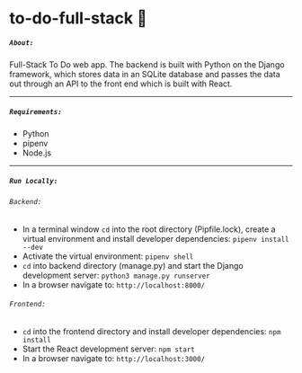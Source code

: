 # to-do-full-stack :page_facing_up:

##### `About:`
Full-Stack To Do web app.  The backend is built with Python on the Django framework, which stores data in an SQLite database and passes the data out through an API to the front end which is built with React.

---

##### `Requirements:`
* Python
* pipenv
* Node.js

---

##### `Run Locally:`
###### `Backend:`
* In a terminal window `cd` into the root directory (Pipfile.lock), create a virtual environment and install developer dependencies:
	`pipenv install --dev`
* Activate the virtual environment:
	`pipenv shell`
* `cd` into backend directory (manage.py) and start the Django development server:
	`python3 manage.py runserver`
* In a browser navigate to:
	`http://localhost:8000/`
###### `Frontend:`
* `cd` into the frontend directory and install developer dependencies:
	`npm install`
* Start the React development server:
	`npm start`
* In a browser navigate to:
	`http://localhost:3000/`
